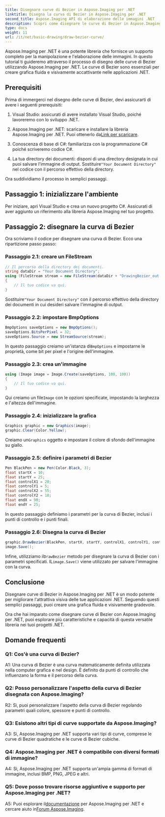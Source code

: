 ```yaml
---
title: Disegnare curve di Bezier in Aspose.Imaging per .NET
linktitle: Disegna la curva di Bezier in Aspose.Imaging per .NET
second_title: Aspose.Imaging API di elaborazione delle immagini .NET
description: Scopri come disegnare le curve di Bezier in Aspose.Imaging per .NET. Migliora la tua grafica .NET con questa guida passo passo.
type: docs
weight: 11
url: /it/net/basic-drawing/draw-bezier-curve/
---
```

Aspose.Imaging per .NET è una potente libreria che fornisce un supporto completo per la manipolazione e l'elaborazione delle immagini. In questo tutorial ti guideremo attraverso il processo di disegno delle curve di Bezier utilizzando Aspose.Imaging per .NET. Le curve di Bezier sono essenziali per creare grafica fluida e visivamente accattivante nelle applicazioni .NET.

## Prerequisiti

Prima di immergerci nel disegno delle curve di Bezier, devi assicurarti di avere i seguenti prerequisiti:

1. Visual Studio: assicurati di avere installato Visual Studio, poiché lavoreremo con lo sviluppo .NET.

2.  Aspose.Imaging per .NET: scaricare e installare la libreria Aspose.Imaging per .NET. Puoi ottenerlo da[Link per scaricare](https://releases.aspose.com/imaging/net/).

3. Conoscenza di base di C#: familiarizza con la programmazione C# poiché scriveremo codice C#.

4.  La tua directory dei documenti: disponi di una directory designata in cui puoi salvare l'immagine di output. Sostituire`"Your Document Directory"` nel codice con il percorso effettivo della directory.

Ora suddividiamo il processo in semplici passaggi.

## Passaggio 1: inizializzare l'ambiente

Per iniziare, apri Visual Studio e crea un nuovo progetto C#. Assicurati di aver aggiunto un riferimento alla libreria Aspose.Imaging nel tuo progetto.

## Passaggio 2: disegnare la curva di Bezier

Ora scriviamo il codice per disegnare una curva di Bezier. Ecco una ripartizione passo passo:

### Passaggio 2.1: creare un FileStream

```csharp
// Il percorso della directory dei documenti.
string dataDir = "Your Document Directory";
using (FileStream stream = new FileStream(dataDir + "DrawingBezier_out.bmp", FileMode.Create))
{
    // Il tuo codice va qui.
}
```

 Sostituire`"Your Document Directory"` con il percorso effettivo della directory dei documenti in cui desideri salvare l'immagine di output.

### Passaggio 2.2: impostare BmpOptions

```csharp
BmpOptions saveOptions = new BmpOptions();
saveOptions.BitsPerPixel = 32;
saveOptions.Source = new StreamSource(stream);
```

 In questo passaggio creiamo un'istanza di`BmpOptions` e impostarne le proprietà, come bit per pixel e l'origine dell'immagine.

### Passaggio 2.3: crea un'immagine

```csharp
using (Image image = Image.Create(saveOptions, 100, 100))
{
    // Il tuo codice va qui.
}
```

 Qui creiamo un file`Image` con le opzioni specificate, impostando la larghezza e l'altezza dell'immagine.

### Passaggio 2.4: inizializzare la grafica

```csharp
Graphics graphic = new Graphics(image);
graphic.Clear(Color.Yellow);
```

 Creiamo un`Graphics` oggetto e impostare il colore di sfondo dell'immagine su giallo.

### Passaggio 2.5: definire i parametri di Bezier

```csharp
Pen BlackPen = new Pen(Color.Black, 3);
float startX = 10;
float startY = 25;
float controlX1 = 20;
float controlY1 = 5;
float controlX2 = 55;
float controlY2 = 10;
float endX = 90;
float endY = 25;
```

In questo passaggio definiamo i parametri per la curva di Bezier, inclusi i punti di controllo e i punti finali.

### Passaggio 2.6: Disegna la curva di Bezier

```csharp
graphic.DrawBezier(BlackPen, startX, startY, controlX1, controlY1, controlX2, controlY2, endX, endY);
image.Save();
```

 Infine, utilizziamo il`DrawBezier` metodo per disegnare la curva di Bezier con i parametri specificati. IL`image.Save()` viene utilizzato per salvare l'immagine con la curva.

## Conclusione

Disegnare curve di Bezier in Aspose.Imaging per .NET è un modo potente per migliorare l'attrattiva visiva delle tue applicazioni .NET. Seguendo questi semplici passaggi, puoi creare una grafica fluida e visivamente gradevole.

Ora che hai imparato come disegnare curve di Bezier con Aspose.Imaging per .NET, puoi esplorare più caratteristiche e capacità di questa versatile libreria nei tuoi progetti .NET.

## Domande frequenti

### Q1: Cos'è una curva di Bezier?

A1: Una curva di Bezier è una curva matematicamente definita utilizzata nella computer grafica e nel design. È definito da punti di controllo che influenzano la forma e il percorso della curva.

### Q2: Posso personalizzare l'aspetto della curva di Bezier disegnata con Aspose.Imaging?

R2: Sì, puoi personalizzare l'aspetto della curva di Bezier regolando parametri quali colore, spessore e punti di controllo.

### Q3: Esistono altri tipi di curve supportate da Aspose.Imaging?

A3: Sì, Aspose.Imaging per .NET supporta vari tipi di curve, comprese le curve di Bezier quadratiche e le curve di Bezier cubiche.

### Q4: Aspose.Imaging per .NET è compatibile con diversi formati di immagine?

A4: Sì, Aspose.Imaging per .NET supporta un'ampia gamma di formati di immagine, inclusi BMP, PNG, JPEG e altri.

### Q5: Dove posso trovare risorse aggiuntive e supporto per Aspose.Imaging per .NET?

 A5: Puoi esplorare il[documentazione](https://reference.aspose.com/imaging/net/) per Aspose.Imaging per .NET e cercare aiuto in[Forum Aspose.Imaging](https://forum.aspose.com/).